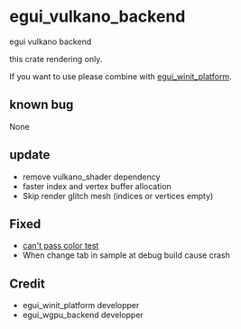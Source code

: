 # egui_vulkano_backend
egui vulkano backend

this crate rendering only.

If you want to use please combine with [egui_winit_platform](https://github.com/hasenbanck/egui_winit_platform).

## known bug 
None
## update 
* remove vulkano_shader dependency 
* faster index and vertex buffer allocation
* Skip render glitch mesh (indices or vertices empty)
## Fixed 
 * [can't pass color test ](https://github.com/t18b219k/egui_vulkano_backend/issues/1)
 * When change tab in sample at debug build cause crash
## Credit
  * egui_winit_platform developper
  * egui_wgpu_backend developper
  

